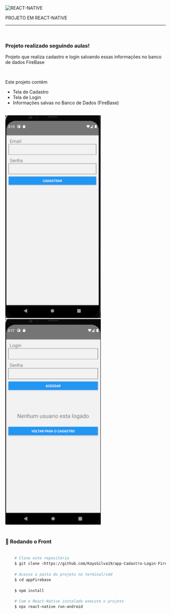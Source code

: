 
</br>
<img align="center" alt="REACT-NATIVE" 
        src="https://img.shields.io/badge/React_Native-20232A?style=for-the-badge&logo=react&logoColor=61DAFB">
<p>PROJETO EM REACT-NATIVE</p>
<hr>
</br>
    <h3 aling="center"> Projeto realizado seguindo aulas!</h3>
    <p> Projeto que realiza cadastro e login salvando essas informações no banco de dados FireBase </p>
    </br>
    <P> Este projeto contém </p>
    <ul>
        <li> Tela de Cadastro </li>
        <li> Tela de Login </li>
        <li> Informações salvas no Banco de Dados (FireBase) </li>
    </ul>
    
</br>
    <img id="logo" src="./src/img/imgCad.png" alt="Logo Do Projeto" width="300" />
    <img id="logo1" src="./src/img/imgLogin.png" alt="Logo Do Projeto" width="300" />
</br>
</br>

### 🎲 Rodando o Front 

```bash

    # Clone este repositório  
    $ git clone <https://github.com/KayoSilva19/app-Cadastro-Login-FireBase>

    # Acesse a pasta do projeto no terminal/cmd
    $ cd appFirebase

    $ npm install

    # Com o React-Native instalado execute o projeto
    $ npx react-native run-android

```
